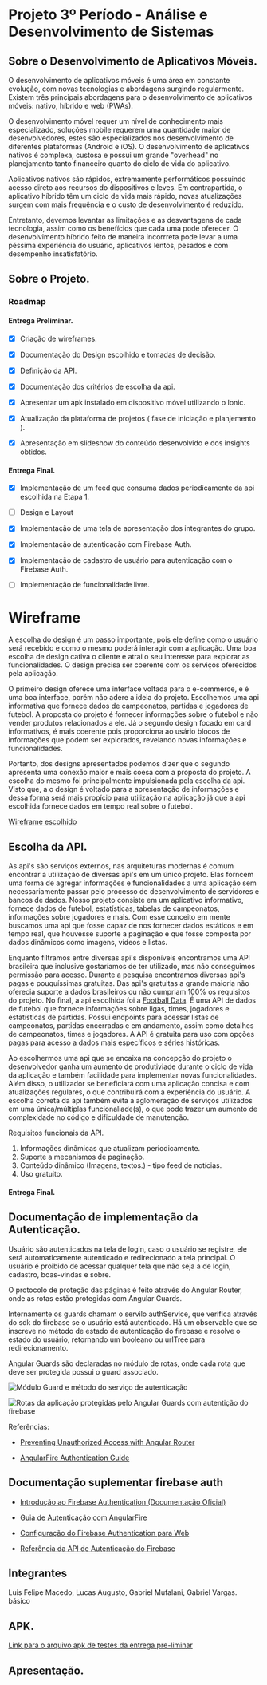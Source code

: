 # Projeto 3º Período - Análise e Desenvolvimento de Sistemas

## Sobre o Desenvolvimento de Aplicativos Móveis.

O desenvolvimento de aplicativos móveis é uma área em constante evolução, com novas tecnologias e abordagens surgindo regularmente. Existem três principais abordagens para o desenvolvimento de aplicativos móveis: nativo, híbrido e web (PWAs).

O desenvolvimento móvel requer um nível de conhecimento mais especializado, soluções mobile requerem uma quantidade maior de desenvolvedores, estes são especializados nos desenvolvimento de diferentes plataformas (Android e iOS).
O desenvolvimento de aplicativos nativos é complexa, custosa e possui um grande "overhead" no planejamento tanto financeiro quanto do ciclo de vida do aplicativo.

Aplicativos nativos são rápidos, extremamente performáticos possuindo acesso direto aos recursos do dispositivos e leves. Em contrapartida, o aplicativo híbrido têm um ciclo de vida mais rápido, novas atualizações surgem com mais frequência e o custo de desenvolvimento é reduzido.

Entretanto, devemos levantar as limitações e as desvantagens de cada tecnologia, assim como os benefícios que cada uma pode oferecer. O desenvolvimento híbrido feito de maneira incorrreta pode levar a uma péssima experiência do usuário, aplicativos lentos, pesados e com desempenho insatisfatório.

## Sobre o Projeto.

### Roadmap

#### Entrega Preliminar.

-   [x] Criação de wireframes.

-   [x] Documentação do Design escolhido e tomadas de decisão.

-   [x] Definição da API.

-   [x] Documentação dos critérios de escolha da api.

-   [x] Apresentar um apk instalado em dispositivo móvel utilizando o Ionic.

-   [x] Atualização da plataforma de projetos ( fase de iniciação e planjemento ).

-   [x] Apresentação em slideshow do conteúdo desenvolvido e dos insights obtidos.

#### Entrega Final.

-   [x] Implementação de um feed que consuma dados periodicamente da api escolhida na Etapa 1.

-   [ ] Design e Layout

-   [x] Implementação de uma tela de apresentação dos integrantes do grupo.

-   [x] Implementação de autenticação com Firebase Auth.

-   [x] Implementação de cadastro de usuário para autenticação com o Firebase Auth.

-   [ ] Implementação de funcionalidade livre.

# Wireframe

A escolha do design é um passo importante, pois ele define como o usuário será recebido e como o mesmo poderá interagir com a aplicação. Uma boa escolha de design cativa o cliente e atrai o seu interesse para explorar as funcionalidades. O design precisa ser coerente com os serviços oferecidos pela aplicação.

O primeiro design oferece uma interface voltada para o e-commerce, e é uma boa interface, porém não adere a ideia do projeto. Escolhemos uma api informativa que fornece dados de campeonatos, partidas e jogadores de futebol. A proposta do projeto é fornecer informações sobre o futebol e não vender produtos relacionados a ele. Já o segundo design focado em card informativos, é mais coerente pois proporciona ao usário blocos de informações que podem ser explorados, revelando novas informações e funcionalidades.

Portanto, dos designs apresentados podemos dizer que o segundo apresenta uma conexão maior e mais coesa com a proposta do projeto. A escolha do mesmo foi principalmente impulsionada pela escolha da api. Visto que, a o design é voltado para a apresentação de informações e dessa forma será mais propício para utilização na aplicação já que a api escolhida fornece dados em tempo real sobre o futebol.

[Wireframe escolhido](https://www.figma.com/design/8w1FQAyWoI9W8ZJiUuh3VZ/Wireframe-Mobile-2?node-id=0-1&t=Kpxm1eMkuq3NiR30-1)

## Escolha da API.

<!-- [Documentação da API](./API/README.md) -->

As api's são serviços externos, nas arquiteturas modernas é comum encontrar a utilização de diversas api's em um único projeto. Elas forncem uma forma de agregar informações e funcionalidades a uma aplicação sem necessariamente passar pelo processo de desenvolvimento de servidores e bancos de dados.
Nosso projeto consiste em um aplicativo informativo, fornece dados de futebol, estatísticas, tabelas de campeonatos, informações sobre jogadores e mais. Com esse conceito em mente buscamos uma api que fosse capaz de nos fornecer dados estáticos e em tempo real, que houvesse suporte a paginação e que fosse composta por dados dinâmicos como imagens, vídeos e listas.

Enquanto filtramos entre diversas api's disponíveis encontramos uma API brasileira que inclusive gostaríamos de ter utilizado, mas não conseguimos permissão para acesso.
Durante a pesquisa encontramos diversas api's pagas e pouquíssimas gratuitas.
Das api's gratuitas a grande maioria não oferecia suporte a dados brasileiros ou não cumpriam 100% os requisitos do projeto.
No final, a api escolhida foi a [Football Data](https://www.football-data.org/). É uma API de dados de futebol que fornece informações sobre ligas, times, jogadores e estatísticas de partidas. Possui endpoints para acessar listas de campeonatos, partidas encerradas e em andamento, assim como detalhes de campeonatos, times e jogadores.
A API é gratuita para uso com opções pagas para acesso a dados mais específicos e séries históricas.

Ao escolhermos uma api que se encaixa na concepção do projeto o desenvolvedor ganha um aumento de produtiviade durante o ciclo de vida da aplicação e também facilidade para implementar novas funcionalidades. Além disso, o utilizador se beneficiará com uma aplicação concisa e com atualizações regulares, o que contribuirá com a experiência do usuário.
A escolha correta da api também evita a aglomeração de serviços utilizados em uma única/múltiplas funcionaliade(s), o que pode trazer um aumento de complexidade no código e dificuldade de manutenção.

Requisitos funcionais da API.

1. Informações dinâmicas que atualizam periodicamente.
2. Suporte a mecanismos de paginação.
3. Conteúdo dinâmico (Imagens, textos.) - tipo feed de notícias.
4. Uso gratuito.

#### Entrega Final.

## Documentação de implementação da Autenticação.

Usuário são autenticados na tela de login, caso o usuário se registre, ele será automaticamente autenticado e redirecionado a tela principal.
O usuário é proibido de acessar qualquer tela que não seja a de login, cadastro, boas-vindas e sobre.

O protocolo de proteção das páginas é feito através do Angular Router, onde as rotas estão protegidas com Angular Guards.

Internamente os guards chamam o servilo authService, que verifica através do sdk do firebase se o usuário está autenticado.
Há um observable que se inscreve no método de estado de autenticação do firebase e resolve o estado do usuário,
retornando um booleano ou urlTree para redirecionamento.

Angular Guards são declaradas no módulo de rotas, onde cada rota que deve ser protegida possui o guard associado.

![Módulo Guard e método do serviço de autenticação](./Entrega-final/evidencias/guards.png)

![Rotas da aplicação protegidas pelo Angular Guards com autentição do firebase](./Entrega-final/evidencias/routes-guards.png)

Referências:

- [Preventing Unauthorized Access with Angular Router](https://angular.dev/guide/routing/common-router-tasks#preventing-unauthorized-access)

- [AngularFire Authentication Guide](https://github.com/angular/angularfire/blob/main/docs/auth.md)

## Documentação suplementar firebase auth

-   [Introdução ao Firebase Authentication (Documentação Oficial)](https://firebase.google.com/docs/auth/web/start?hl=pt-br)

-   [Guia de Autenticação com AngularFire](https://github.com/angular/angularfire/blob/main/docs/auth.md#authentication)

-   [Configuração do Firebase Authentication para Web](https://firebase.google.com/docs/auth/web/start?hl=pt-br#web_2)

-   [Referência da API de Autenticação do Firebase](https://firebase.google.com/docs/reference/js/auth?hl=pt-br)

## Integrantes

Luis Felipe Macedo, Lucas Augusto, Gabriel Mufalani, Gabriel Vargas.
básico

## APK.

[Link para o arquivo apk de testes da entrega pre-liminar](./Pre-liminar/APK)

## Apresentação.
